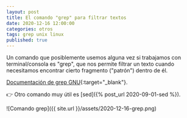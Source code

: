 ```yaml
---
layout: post
title: El comando "grep" para filtrar textos
date: 2020-12-16 12:00:00
categories: otros
tags: grep unix linux
published: true
---
```


Un comando que posiblemente usemos alguna vez si trabajamos con terminal/consola es "grep", que nos permite filtrar un texto cuando necesitamos encontrar cierto fragmento ("patrón") dentro de él.

[Documentación de grep GNU](http://www.gnu.org/software/grep/manual/){:target="_blank"}.

👉 Otro comando muy útil es [sed]({% post_url 2020-09-01-sed %}).


![Comando grep]({{ site.url }}/assets/2020-12-16-grep.png)
